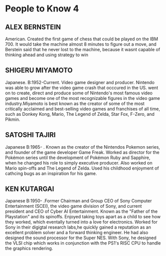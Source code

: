 # People to Know 4

## ALEX BERNSTEIN
American. Created the first game of chess that could be played on the IBM 700. It would take the machine almost 8 minutes to figure out a move, and Berstein said that he never lost to the machine, because it wasnt capable of thinking ahead and using strategy to win

## SHIGERU MIYAMOTO
Japanese. B:1952-Current. Video game designer and producer. Nintendo was able to grow after the video game crash that occcured in the US. went on to create, direct and produce some of Nintendo's most famous video games and become one of the most recognizable figures in the video game industry.Miyamoto is best known as the creator of some of the most critically acclaimed and best-selling video games and franchises of all time, such as Donkey Kong, Mario, The Legend of Zelda, Star Fox, F-Zero, and Pikmin.
## SATOSHI TAJIRI
Japanese B:1965-  . Known as the creator of the Nintendos Pokemon series, and founder of the  game developer Game Freak. Worked as director for the Pokémon series until the development of Pokémon Ruby and Sapphire, when he changed his role to simply executive producer. Also worked on Mario spin-offs and The Legend of Zelda. Used his childhood enjoyment of cathcing bugs as an inspiration for his game.

## KEN KUTARGAI
Japanese  B:1950- .Former Chairman and Group CEO of Sony Computer Entertainment (SCEI), the video game division of Sony, and current president and CEO of Cyber AI Entertainment. Known as the "Father of the Playstation" and its spinoffs. Enjoyed taking toys apart as a child to see how they worked, which eventally turned into a love for electronics. Worked for Sony in their digigtal research labs,he quickly gained a reputation as an excellent problem solver and a forward thinking engineer. He had also designed the sound processor for the Super NES. With Sony, he designed the VLSI chip which works in conjunction with the PS1's RISC CPU to handle the graphics rendering.
